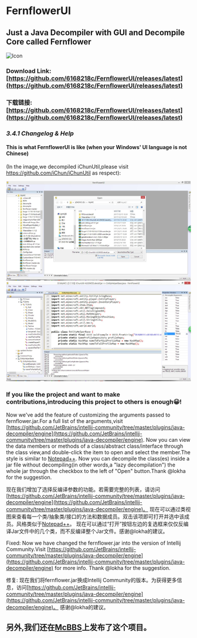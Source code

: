 ﻿# FernflowerUI
## Just a Java Decompiler with GUI and Decompile Core called Fernflower

![Icon](https://raw.githubusercontent.com/6168218c/FernflowerUI/MFC/FernflowerUI_MFC/UsingImages/FernFlowerUI_MFC.ico)

### Download Link:[https://github.com/6168218c/FernflowerUI/releases/latest](https://github.com/6168218c/FernflowerUI/releases/latest)
### 下载链接:[https://github.com/6168218c/FernflowerUI/releases/latest](https://github.com/6168218c/FernflowerUI/releases/latest)


### *3.4.1 Changelog & Help*

#### This is what FernflowerUI is like (when your Windows' UI language is not Chinese) 
(In the image,we decompiled iChunUtil,please visit https://github.com/iChun/iChunUtil as respect):

![DecompInsideJar](https://raw.githubusercontent.com/6168218c/FernflowerUI/MFC/FernflowerUI_MFC/UsingImages/DecompInsideJar.jpg)
![SmallUpdate](https://raw.githubusercontent.com/6168218c/FernflowerUI/MFC/FernflowerUI_MFC/UsingImages/ViewUpdate.jpg)

### If you like the project and want to make contributions,introducing this project to others is enough:grinning:!

Now we've add the feature of customizing the arguments passed to fernflower.jar.For a full list of the arguments,visit [https://github.com/JetBrains/intellij-community/tree/master/plugins/java-decompiler/engine](https://github.com/JetBrains/intellij-community/tree/master/plugins/java-decompiler/engine).
Now you can view the data members or methods of a class/abstract class/interface through the class view,and double-click the item to open and select the member.The style is similar to [Notepad++](https://notepad-plus-plus.org/).
Now you can decompile the class(es) inside a jar file without decompiling(in other words,a "lazy decompilation") the whole jar through the checkbox to the left of "Open" button.Thank @lokha for the suggestion.

现在我们增加了选择反编译参数的功能。若需要完整的列表，请访问[https://github.com/JetBrains/intellij-community/tree/master/plugins/java-decompiler/engine](https://github.com/JetBrains/intellij-community/tree/master/plugins/java-decompiler/engine)。
现在可以通过类视图来查看每一个类/抽象类/接口的方法和数据成员。双击该项即可打开并选中该成员。风格类似于[Notepad++](https://notepad-plus-plus.org/)。
现在可以通过“打开”按钮左边的复选框来仅仅反编译Jar文件中的几个类，而不反编译整个Jar文件。感谢@lokha的建议。

Fixed:
Now we have changed the fernflower.jar into the version of Intellij Community.Visit [https://github.com/JetBrains/intellij-community/tree/master/plugins/java-decompiler/engine](https://github.com/JetBrains/intellij-community/tree/master/plugins/java-decompiler/engine) for more info.
Thank @lokha for the suggestion.

修复:
现在我们将fernflower.jar换成Intellij Community的版本。为获得更多信息，访问[https://github.com/JetBrains/intellij-community/tree/master/plugins/java-decompiler/engine](https://github.com/JetBrains/intellij-community/tree/master/plugins/java-decompiler/engine)。
感谢@lokha的建议。


## 另外,我们还在[McBBS](http://www.mcbbs.net/thread-773809-1-1.html)上发布了这个项目。
